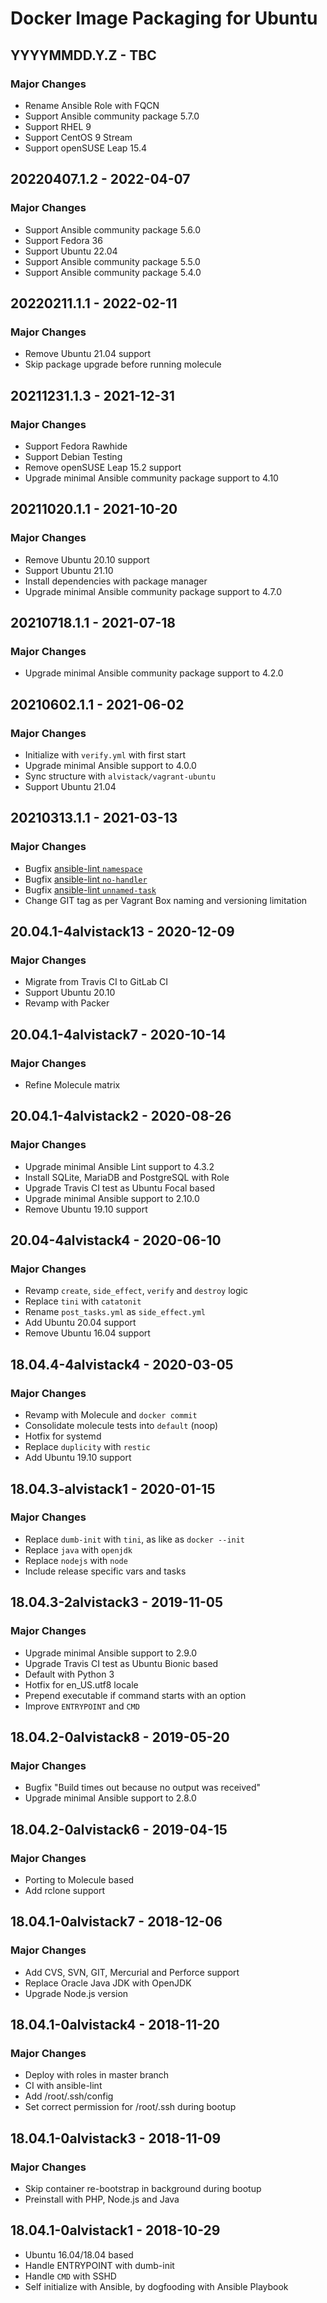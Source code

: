 # Docker Image Packaging for Ubuntu

## YYYYMMDD.Y.Z - TBC

### Major Changes

  - Rename Ansible Role with FQCN
  - Support Ansible community package 5.7.0
  - Support RHEL 9
  - Support CentOS 9 Stream
  - Support openSUSE Leap 15.4

## 20220407.1.2 - 2022-04-07

### Major Changes

  - Support Ansible community package 5.6.0
  - Support Fedora 36
  - Support Ubuntu 22.04
  - Support Ansible community package 5.5.0
  - Support Ansible community package 5.4.0

## 20220211.1.1 - 2022-02-11

### Major Changes

  - Remove Ubuntu 21.04 support
  - Skip package upgrade before running molecule

## 20211231.1.3 - 2021-12-31

### Major Changes

  - Support Fedora Rawhide
  - Support Debian Testing
  - Remove openSUSE Leap 15.2 support
  - Upgrade minimal Ansible community package support to 4.10

## 20211020.1.1 - 2021-10-20

### Major Changes

  - Remove Ubuntu 20.10 support
  - Support Ubuntu 21.10
  - Install dependencies with package manager
  - Upgrade minimal Ansible community package support to 4.7.0

## 20210718.1.1 - 2021-07-18

### Major Changes

  - Upgrade minimal Ansible community package support to 4.2.0

## 20210602.1.1 - 2021-06-02

### Major Changes

  - Initialize with `verify.yml` with first start
  - Upgrade minimal Ansible support to 4.0.0
  - Sync structure with `alvistack/vagrant-ubuntu`
  - Support Ubuntu 21.04

## 20210313.1.1 - 2021-03-13

### Major Changes

  - Bugfix [ansible-lint `namespace`](https://github.com/ansible-community/ansible-lint/pull/1451)
  - Bugfix [ansible-lint `no-handler`](https://github.com/ansible-community/ansible-lint/pull/1402)
  - Bugfix [ansible-lint `unnamed-task`](https://github.com/ansible-community/ansible-lint/pull/1413)
  - Change GIT tag as per Vagrant Box naming and versioning limitation

## 20.04.1-4alvistack13 - 2020-12-09

### Major Changes

  - Migrate from Travis CI to GitLab CI
  - Support Ubuntu 20.10
  - Revamp with Packer

## 20.04.1-4alvistack7 - 2020-10-14

### Major Changes

  - Refine Molecule matrix

## 20.04.1-4alvistack2 - 2020-08-26

### Major Changes

  - Upgrade minimal Ansible Lint support to 4.3.2
  - Install SQLite, MariaDB and PostgreSQL with Role
  - Upgrade Travis CI test as Ubuntu Focal based
  - Upgrade minimal Ansible support to 2.10.0
  - Remove Ubuntu 19.10 support

## 20.04-4alvistack4 - 2020-06-10

### Major Changes

  - Revamp `create`, `side_effect`, `verify` and `destroy` logic
  - Replace `tini` with `catatonit`
  - Rename `post_tasks.yml` as `side_effect.yml`
  - Add Ubuntu 20.04 support
  - Remove Ubuntu 16.04 support

## 18.04.4-4alvistack4 - 2020-03-05

### Major Changes

  - Revamp with Molecule and `docker commit`
  - Consolidate molecule tests into `default` (noop)
  - Hotfix for systemd
  - Replace `duplicity` with `restic`
  - Add Ubuntu 19.10 support

## 18.04.3-alvistack1 - 2020-01-15

### Major Changes

  - Replace `dumb-init` with `tini`, as like as `docker --init`
  - Replace `java` with `openjdk`
  - Replace `nodejs` with `node`
  - Include release specific vars and tasks

## 18.04.3-2alvistack3 - 2019-11-05

### Major Changes

  - Upgrade minimal Ansible support to 2.9.0
  - Upgrade Travis CI test as Ubuntu Bionic based
  - Default with Python 3
  - Hotfix for en\_US.utf8 locale
  - Prepend executable if command starts with an option
  - Improve `ENTRYPOINT` and `CMD`

## 18.04.2-0alvistack8 - 2019-05-20

### Major Changes

  - Bugfix "Build times out because no output was received"
  - Upgrade minimal Ansible support to 2.8.0

## 18.04.2-0alvistack6 - 2019-04-15

### Major Changes

  - Porting to Molecule based
  - Add rclone support

## 18.04.1-0alvistack7 - 2018-12-06

### Major Changes

  - Add CVS, SVN, GIT, Mercurial and Perforce support
  - Replace Oracle Java JDK with OpenJDK
  - Upgrade Node.js version

## 18.04.1-0alvistack4 - 2018-11-20

### Major Changes

  - Deploy with roles in master branch
  - CI with ansible-lint
  - Add /root/.ssh/config
  - Set correct permission for /root/.ssh during bootup

## 18.04.1-0alvistack3 - 2018-11-09

### Major Changes

  - Skip container re-bootstrap in background during bootup
  - Preinstall with PHP, Node.js and Java

## 18.04.1-0alvistack1 - 2018-10-29

  - Ubuntu 16.04/18.04 based
  - Handle ENTRYPOINT with dumb-init
  - Handle `CMD` with SSHD
  - Self initialize with Ansible, by dogfooding with Ansible Playbook
